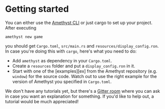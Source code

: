 # Getting started

You can either use the [Amethyst CLI][cl] or just cargo to set up your project.
After executing

```
amethyst new game
```

you should get `Cargo.toml`, `src/main.rs` and `resources/display_config.ron`.
In case you're doing this with `cargo`, here's what you need to do:

* Add `amethyst` as dependency in your `Cargo.toml`.
* Create a `resources` folder and put a `display_config.ron` in it.
* Start with one of the [examples][ex] from the Amethyst repository (e.g. `window`)
  for the source code. Watch out to use the right example for the version of Amethyst
  you specified in `Cargo.toml`.

We don't have any tutorials yet, but there's a [Gitter room][gi] where you can
ask in case you want an explanation for something. If you'd like to help out,
a tutorial would be much appreciated!

[cl]: https://github.com/amethyst/tools
[gi]: https://gitter.im/amethyst/general
